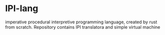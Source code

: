 # IPI-lang
imperative procedural interpretive programming language, created by rust from scratch.
Repository contains IPI translatora and simple virtual machine

